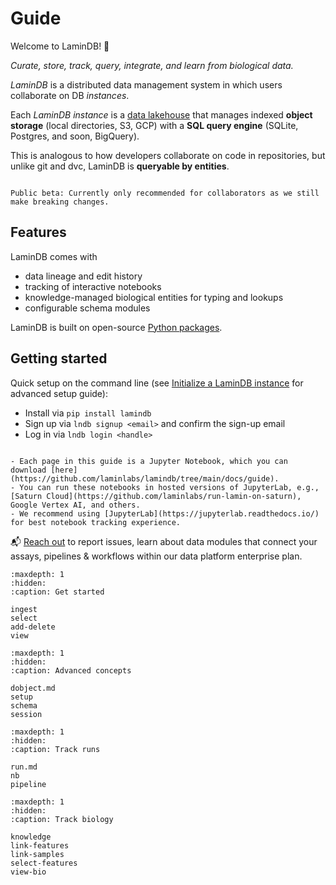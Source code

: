 # Guide

Welcome to LaminDB! 👋

_Curate, store, track, query, integrate, and learn from biological data._

_LaminDB_ is a distributed data management system in which users collaborate on DB _instances_.

Each _LaminDB instance_ is a [data lakehouse](https://www.databricks.com/glossary/data-lakehouse) that manages indexed **object storage** (local directories, S3, GCP) with a **SQL query engine** (SQLite, Postgres, and soon, BigQuery).

This is analogous to how developers collaborate on code in repositories, but unlike git and dvc, LaminDB is **queryable by entities**.

```{warning}

Public beta: Currently only recommended for collaborators as we still make breaking changes.

```

## Features

LaminDB comes with

- data lineage and edit history
- tracking of interactive notebooks
- knowledge-managed biological entities for typing and lookups
- configurable schema modules

LaminDB is built on open-source [Python packages](https://lamin.ai/docs).

## Getting started

Quick setup on the command line (see [Initialize a LaminDB instance](https://lamin.ai/docs/db/guide/setup) for advanced setup guide):

- Install via `pip install lamindb`
- Sign up via `lndb signup <email>` and confirm the sign-up email
- Log in via `lndb login <handle>`

```{tip}

- Each page in this guide is a Jupyter Notebook, which you can download [here](https://github.com/laminlabs/lamindb/tree/main/docs/guide).
- You can run these notebooks in hosted versions of JupyterLab, e.g., [Saturn Cloud](https://github.com/laminlabs/run-lamin-on-saturn), Google Vertex AI, and others.
- We recommend using [JupyterLab](https://jupyterlab.readthedocs.io/) for best notebook tracking experience.

```

📬 [Reach out](https://lamin.ai/contact) to report issues, learn about data modules that connect your assays, pipelines & workflows within our data platform enterprise plan.

```{toctree}
:maxdepth: 1
:hidden:
:caption: Get started

ingest
select
add-delete
view
```

```{toctree}
:maxdepth: 1
:hidden:
:caption: Advanced concepts

dobject.md
setup
schema
session
```

```{toctree}
:maxdepth: 1
:hidden:
:caption: Track runs

run.md
nb
pipeline
```

```{toctree}
:maxdepth: 1
:hidden:
:caption: Track biology

knowledge
link-features
link-samples
select-features
view-bio
```
